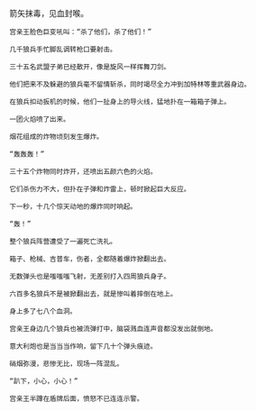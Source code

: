 箭矢抹毒，见血封喉。

    宫亲王脸色巨变吼叫：“杀了他们，杀了他们！”

    几千狼兵手忙脚乱调转枪口要射击。

    三十五名武盟子弟已经散开，像是旋风一样挥舞刀剑。

    他们把来不及躲避的狼兵毫不留情斩杀，同时竭尽全力冲到加特林等重武器身边。

    在狼兵扣动扳机的时候，他们一扯身上的导火线，猛地扑在一箱箱子弹上。

    一团火焰喷了出来。

    烟花组成的炸物顷刻发生爆炸。

    “轰轰轰！”

    三十五个炸物同时炸开，还喷出五颜六色的火焰。

    它们杀伤力不大，但扑在子弹和炸雷上，顿时掀起巨大反应。

    下一秒，十几个惊天动地的爆炸同时响起。

    “轰！”

    整个狼兵阵营遭受了一遍死亡洗礼。

    箱子、枪械、吉普车，伤者，全都随着爆炸掀翻出去。

    无数弹头也是嗤嗤嗤飞射，无差别打入四周狼兵身子。

    六百多名狼兵不是被掀翻出去，就是惨叫着摔倒在地上。

    身上多了七八个血洞。

    宫亲王身边几个狼兵也被流弹打中，脑袋溅血连声音都没发出就倒地。

    意大利炮也是当当当作响，留下几十个弹头痕迹。

    硝烟弥漫，悲惨无比，现场一阵混乱。

    “趴下，小心，小心！”

    宫亲王半蹲在盾牌后面，愤怒不已连连示警。
